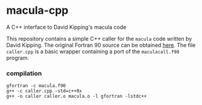 # macula-cpp
A C++ interface to David Kipping's macula code

This repository contains a simple C++ caller for the `macula` code written by David Kipping. 
The original Fortran 90 source can be obtained [here](https://www.cfa.harvard.edu/~dkipping/macula.html).
The file `caller.cpp` is a basic wrapper containing a port of the `maculacall.f90` program.


### compilation

    gfortran -c macula.f90
    g++ -c caller.cpp -std=c++0x
    g++ -o caller caller.o macula.o -l gfortran -lstdc++



